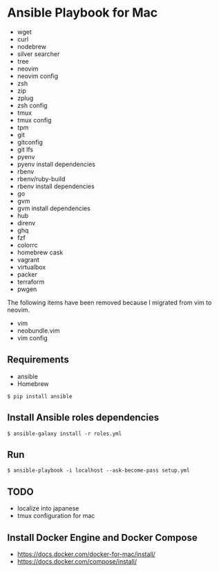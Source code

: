# Ansible Playbook for Mac

* wget
* curl
* nodebrew
* silver searcher
* tree
* neovim
* neovim config
* zsh
* zip
* zplug
* zsh config
* tmux
* tmux config
* tpm
* git
* gitconfig
* git lfs
* pyenv
* pyenv install dependencies
* rbenv
* rbenv/ruby-build
* rbenv install dependencies
* go
* gvm
* gvm install dependencies
* hub
* direnv
* ghq
* fzf
* colorrc
* homebrew cask
* vagrant
* virtualbox
* packer
* terraform
* pwgen

The following items have been removed because I migrated from vim to neovim.

* vim
* neobundle.vim
* vim config

## Requirements

* ansible
* Homebrew

```
$ pip install ansible
```

## Install Ansible roles dependencies

```
$ ansible-galaxy install -r roles.yml
```

## Run

```
$ ansible-playbook -i localhost --ask-become-pass setup.yml
```

## TODO

* localize into japanese
* tmux configuration for mac

## Install Docker Engine and Docker Compose

* https://docs.docker.com/docker-for-mac/install/
* https://docs.docker.com/compose/install/
